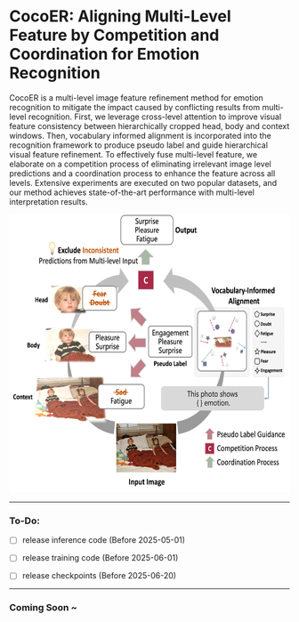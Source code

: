 # CocoER: Aligning Multi-Level Feature by Competition and Coordination for Emotion Recognition
CocoER is a multi-level image feature refinement method for emotion recognition to mitigate the impact caused by conflicting results from multi-level recognition. First, we leverage cross-level  attention to improve visual feature consistency between hierarchically cropped head, body and context windows.  Then, vocabulary informed alignment is incorporated into the recognition framework to produce pseudo label and guide hierarchical visual feature refinement. To effectively fuse multi-level feature, we elaborate on a competition process of eliminating irrelevant  image level predictions and a coordination process to enhance the  feature across all levels. Extensive experiments are executed on two popular datasets, and our method achieves  state-of-the-art performance with  multi-level interpretation results.


<img src="/assets/asset_1.jpg" alt="Moonshot AI" width="600" height="500">

------

### To-Do:

- [ ] release inference code (Before 2025-05-01)
- [ ] release training code (Before  2025-06-01)
- [ ] release checkpoints (Before  2025-06-20)


------



### Coming Soon ~
